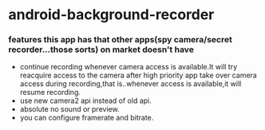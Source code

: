 # android-background-recorder

### features this app has that other apps(spy camera/secret recorder...those sorts) on market doesn't have
- continue recording whenever camera access is available.It will try reacquire access to the camera after high priority app take over camera access during recording,that is..whenever access is available,it will resume recording.
- use new camera2 api instead of old api.
- absolute no sound or preview.
- you can configure framerate and bitrate.
